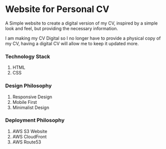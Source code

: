 # Website for Personal CV

A Simple website to create a digital version of my CV, inspired by a simple look and feel, but providing the necessary information.

I am making my CV Digital so I no longer have to provide a physical copy of my CV, having a digital CV will allow me to keep it updated more.

### Technology Stack
1. HTML
2. CSS

### Design Philosophy
1. Responsive Design
2. Mobile First
3. Minimalist Design

### Deployment Philosophy
1. AWS S3 Website
2. AWS CloudFront
3. AWS Route53